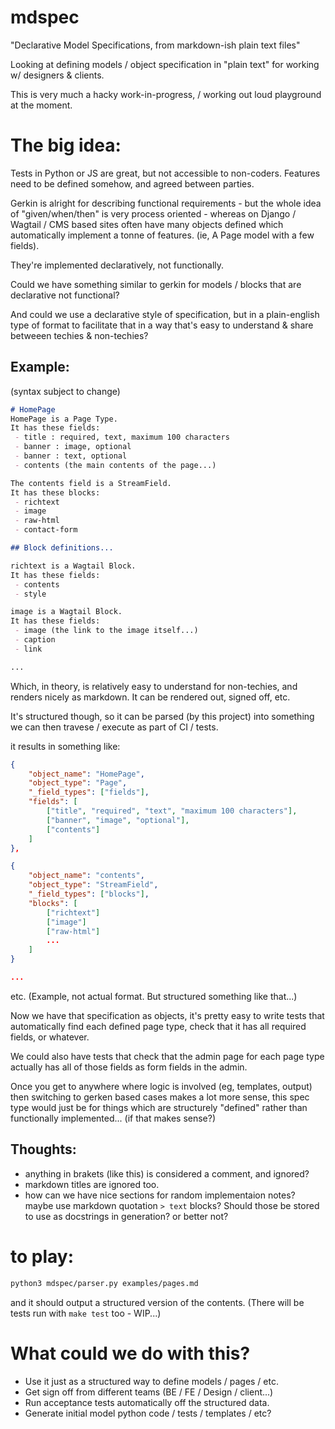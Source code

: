 # mdspec
"Declarative Model Specifications, from markdown-ish plain text files"

Looking at defining models / object specification in "plain text"
for working w/ designers &amp; clients. 

This is very much a hacky work-in-progress, / working out loud playground at the moment. 

# The big idea:
Tests in Python or JS are great, but not accessible to non-coders.
Features need to be defined somehow, and agreed between parties.

Gerkin is alright for describing functional requirements - but the whole
idea of "given/when/then" is very process oriented - whereas on 
Django / Wagtail / CMS based sites often have many objects defined
which automatically implement a tonne of features. (ie, A Page model
with a few fields).

They're implemented declaratively, not functionally.

Could we have something similar to gerkin for models / blocks that are declarative
not functional?

And could we use a declarative style of specification, but in a plain-english type
of format to facilitate that in a way that's easy to understand & share betweeen
techies & non-techies?

## Example:
(syntax subject to change)

```markdown
# HomePage
HomePage is a Page Type.
It has these fields:
 - title : required, text, maximum 100 characters
 - banner : image, optional
 - banner : text, optional
 - contents (the main contents of the page...)

The contents field is a StreamField.
It has these blocks:
 - richtext
 - image
 - raw-html
 - contact-form

## Block definitions...

richtext is a Wagtail Block.
It has these fields:
 - contents
 - style

image is a Wagtail Block.
It has these fields:
 - image (the link to the image itself...)
 - caption
 - link

...
```

Which, in theory, is relatively easy to understand for non-techies,
and renders nicely as markdown.  It can be rendered out, signed off,
etc.

It's structured though, so it can be parsed (by this project) into
something we can then travese / execute as part of CI / tests.

it results in something like:
```json
{
    "object_name": "HomePage",
    "object_type": "Page",
    "_field_types": ["fields"],
    "fields": [
        ["title", "required", "text", "maximum 100 characters"],
        ["banner", "image", "optional"],
        ["contents"]
    ]
},

{
    "object_name": "contents",
    "object_type": "StreamField",
    "_field_types": ["blocks"],
    "blocks": [
        ["richtext"]
        ["image"]
        ["raw-html"]
        ...
    ]
}

...
```
etc.  (Example, not actual format.  But structured something like that...)

Now we have that specification as objects, it's pretty easy to write
tests that automatically find each defined page type, check that it
has all required fields, or whatever.

We could also have tests that check that the admin page for each page
type actually has all of those fields as form fields in the admin.

Once you get to anywhere where logic is involved (eg, templates, output)
then switching to gerken based cases makes a lot more sense, this
spec type would just be for things which are structurely "defined" rather
than functionally implemented... (if that makes sense?)

## Thoughts:

- anything in brakets (like this) is considered a comment, and ignored?
- markdown titles are ignored too.
- how can we have nice sections for random implementaion notes?
  maybe use markdown quotation `> text` blocks?  Should those be
  stored to use as docstrings in generation? or better not?

# to play:


```sh
python3 mdspec/parser.py examples/pages.md
```
and it should output a structured version of the contents.
(There will be tests run with `make test` too - WIP...)

# What could we do with this?

- Use it just as a structured way to define models / pages / etc.
- Get sign off from different teams (BE / FE / Design / client...)
- Run acceptance tests automatically off the structured data.
- Generate initial model python code / tests / templates / etc?
